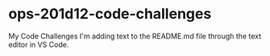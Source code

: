 # ops-201d12-code-challenges
My Code Challenges
I'm adding text to the README.md file through the text editor in VS Code. 